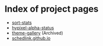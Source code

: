 # Index of project pages
- [sort-stats](https://scoutskylar.github.io/sort-stats/)
- [hypixel-alpha-status](https://scoutskylar.github.io/hypixel-alpha-status/)
- [theme-gallery](https://scoutskylar.github.io/theme-gallery/) (Archived)
- [schedlink.github.io](https://schedlink.github.io/)
